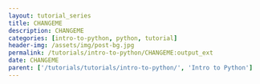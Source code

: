 ```yaml
---
layout: tutorial_series
title: CHANGEME
description: CHANGEME
categories: [intro-to-python, python, tutorial]
header-img: /assets/img/post-bg.jpg
permalink: /tutorials/intro-to-python/CHANGEME:output_ext
date: CHANGEME
parent: ['/tutorials/tutorials/intro-to-python/', 'Intro to Python']
---
```

